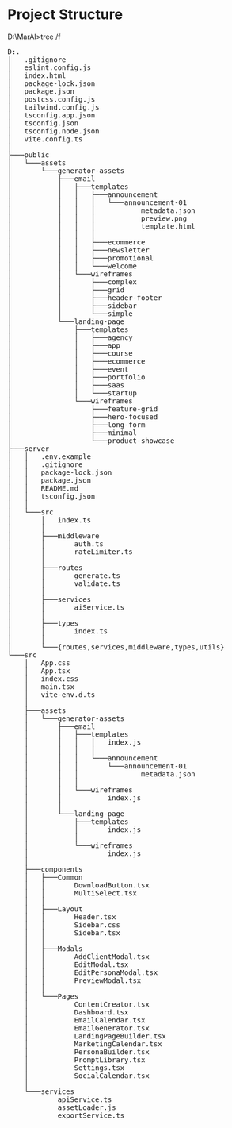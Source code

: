 # Project Structure

D:\MarAI>tree /f
<pre>D:.
│   .gitignore
│   eslint.config.js
│   index.html
│   package-lock.json
│   package.json
│   postcss.config.js
│   tailwind.config.js
│   tsconfig.app.json
│   tsconfig.json
│   tsconfig.node.json
│   vite.config.ts
│
├───public
│   └───assets
│       └───generator-assets
│           ├───email
│           │   ├───templates
│           │   │   ├───announcement
│           │   │   │   └───announcement-01
│           │   │   │           metadata.json
│           │   │   │           preview.png
│           │   │   │           template.html
│           │   │   │
│           │   │   ├───ecommerce
│           │   │   ├───newsletter
│           │   │   ├───promotional
│           │   │   └───welcome
│           │   └───wireframes
│           │       ├───complex
│           │       ├───grid
│           │       ├───header-footer
│           │       ├───sidebar
│           │       └───simple
│           └───landing-page
│               ├───templates
│               │   ├───agency
│               │   ├───app
│               │   ├───course
│               │   ├───ecommerce
│               │   ├───event
│               │   ├───portfolio
│               │   ├───saas
│               │   └───startup
│               └───wireframes
│                   ├───feature-grid
│                   ├───hero-focused
│                   ├───long-form
│                   ├───minimal
│                   └───product-showcase
├───server
│   │   .env.example
│   │   .gitignore
│   │   package-lock.json
│   │   package.json
│   │   README.md
│   │   tsconfig.json
│   │
│   └───src
│       │   index.ts
│       │
│       ├───middleware
│       │       auth.ts
│       │       rateLimiter.ts
│       │
│       ├───routes
│       │       generate.ts
│       │       validate.ts
│       │
│       ├───services
│       │       aiService.ts
│       │
│       ├───types
│       │       index.ts
│       │
│       └───{routes,services,middleware,types,utils}
└───src
    │   App.css
    │   App.tsx
    │   index.css
    │   main.tsx
    │   vite-env.d.ts
    │
    ├───assets
    │   └───generator-assets
    │       ├───email
    │       │   ├───templates
    │       │   │   │   index.js
    │       │   │   │
    │       │   │   └───announcement
    │       │   │       └───announcement-01
    │       │   │               metadata.json
    │       │   │
    │       │   └───wireframes
    │       │           index.js
    │       │
    │       └───landing-page
    │           ├───templates
    │           │       index.js
    │           │
    │           └───wireframes
    │                   index.js
    │
    ├───components
    │   ├───Common
    │   │       DownloadButton.tsx
    │   │       MultiSelect.tsx
    │   │
    │   ├───Layout
    │   │       Header.tsx
    │   │       Sidebar.css
    │   │       Sidebar.tsx
    │   │
    │   ├───Modals
    │   │       AddClientModal.tsx
    │   │       EditModal.tsx
    │   │       EditPersonaModal.tsx
    │   │       PreviewModal.tsx
    │   │
    │   └───Pages
    │           ContentCreator.tsx
    │           Dashboard.tsx
    │           EmailCalendar.tsx
    │           EmailGenerator.tsx
    │           LandingPageBuilder.tsx
    │           MarketingCalendar.tsx
    │           PersonaBuilder.tsx
    │           PromptLibrary.tsx
    │           Settings.tsx
    │           SocialCalendar.tsx
    │
    └───services
            apiService.ts
            assetLoader.js
            exportService.ts</pre>
